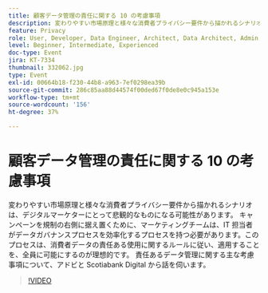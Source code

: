 ```yaml
---
title: 顧客データ管理の責任に関する 10 の考慮事項
description: 変わりやすい市場原理と様々な消費者プライバシー要件から描かれるシナリオは、デジタルマーケターにとって悲観的なものになる可能性があります。 キャンペーンを規制の右側に据え置くために、マーケティングチームは、IT 担当者がデータガバナンスプロセスを効率化するプロセスを持つ必要があります。このプロセスは、消費者データの責任ある使用に関するルールに従い、適用することを、全員に可能にするのが理想的です。 責任あるデータ管理に関する主な考慮事項について、アドビと Scotiabank Digital から話を伺います。
feature: Privacy
role: User, Developer, Data Engineer, Architect, Data Architect, Admin, Leader
level: Beginner, Intermediate, Experienced
doc-type: Event
jira: KT-7334
thumbnail: 332062.jpg
type: Event
exl-id: 00664b18-f230-44b8-a963-7ef0298ea39b
source-git-commit: 286c85aa88d44574f00ded67f0de8e0c945a153e
workflow-type: tm+mt
source-wordcount: '156'
ht-degree: 37%

---
```


# 顧客データ管理の責任に関する 10 の考慮事項

変わりやすい市場原理と様々な消費者プライバシー要件から描かれるシナリオは、デジタルマーケターにとって悲観的なものになる可能性があります。 キャンペーンを規制の右側に据え置くために、マーケティングチームは、IT 担当者がデータガバナンスプロセスを効率化するプロセスを持つ必要があります。このプロセスは、消費者データの責任ある使用に関するルールに従い、適用することを、全員に可能にするのが理想的です。 責任あるデータ管理に関する主な考慮事項について、アドビと Scotiabank Digital から話を伺います。

>[!VIDEO](https://video.tv.adobe.com/v/332062/?learn=on&enablevpops)
